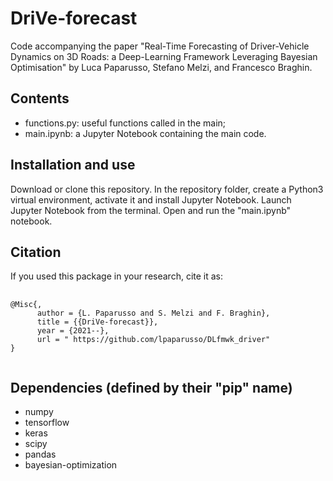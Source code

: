 # DriVe-forecast
Code accompanying the paper "Real-Time Forecasting of Driver-Vehicle Dynamics on 3D Roads: a Deep-Learning Framework Leveraging Bayesian Optimisation" by Luca Paparusso, Stefano Melzi, and Francesco Braghin.

## Contents
- functions.py: useful functions called in the main;
- main.ipynb: a Jupyter Notebook containing the main code.

## Installation and use
Download or clone this repository. In the repository folder, create a Python3 virtual environment, activate it and install Jupyter Notebook. Launch Jupyter Notebook from the terminal. Open and run the "main.ipynb" notebook.

## Citation
If you used this package in your research, cite it as:
<pre>
    <code>
@Misc{,
      author = {L. Paparusso and S. Melzi and F. Braghin},
      title = {{DriVe-forecast}},
      year = {2021--},
      url = " https://github.com/lpaparusso/DLfmwk_driver"
}
    </code>
</pre>

## Dependencies (defined by their "pip" name)
- numpy
- tensorflow
- keras
- scipy
- pandas
- bayesian-optimization
